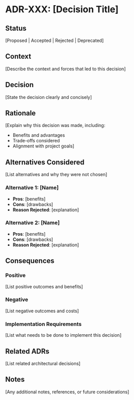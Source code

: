 # ADR-XXX: [Decision Title]

## Status

[Proposed | Accepted | Rejected | Deprecated]

## Context

[Describe the context and forces that led to this decision]

## Decision

[State the decision clearly and concisely]

## Rationale

[Explain why this decision was made, including:

- Benefits and advantages
- Trade-offs considered
- Alignment with project goals]

## Alternatives Considered

[List alternatives and why they were not chosen]

### Alternative 1: [Name]

- **Pros**: [benefits]
- **Cons**: [drawbacks]
- **Reason Rejected**: [explanation]

### Alternative 2: [Name]

- **Pros**: [benefits]
- **Cons**: [drawbacks]
- **Reason Rejected**: [explanation]

## Consequences

### Positive

[List positive outcomes and benefits]

### Negative

[List negative outcomes and costs]

### Implementation Requirements

[List what needs to be done to implement this decision]

## Related ADRs

[List related architectural decisions]

## Notes

[Any additional notes, references, or future considerations]
